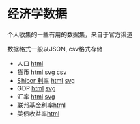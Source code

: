 # 经济学数据

个人收集的一些有用的数据集，来自于官方渠道

数据格式一般以JSON, csv格式存储

- 人口 [html](https://tracholar.github.io/economics-data/population/data.html)
- 货币 [html](https://tracholar.github.io/economics-data/currency/data.html) [svg](https://tracholar.github.io/economics-data/currency/data.svg) [csv](https://tracholar.github.io/economics-data/currency/data.csv)
- [Shibor 利率](/shibor) [html](https://tracholar.github.io/economics-data/shibor/data.html) [svg](https://tracholar.github.io/economics-data/shibor/data.svg)
- GDP [html](https://tracholar.github.io/economics-data/gdp/data.html) [svg](https://tracholar.github.io/economics-data/gdp/data.svg)
- 汇率 [html](https://tracholar.github.io/economics-data/exchange-rate/data.html) [svg](https://tracholar.github.io/economics-data/exchange-rate/data2.svg)
- 联邦基金利率[html](https://tracholar.github.io/economics-data/american-federal-funds/data.html)
- 美债收益率[html](https://tracholar.github.io/economics-data/american-bond-interest/data.html)
